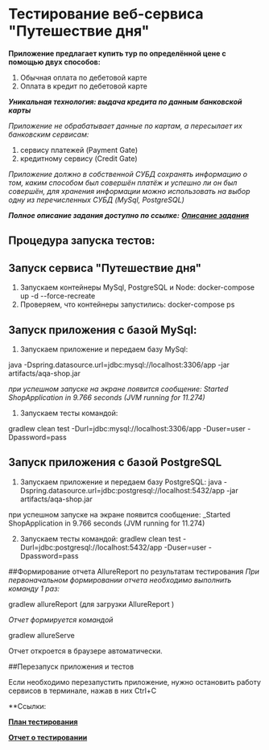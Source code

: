 # Тестирование веб-сервиса "Путешествие дня"
**Приложение предлагает купить тур по определённой цене с помощью двух способов:**

1. Обычная оплата по дебетовой карте
1. Оплата в кредит по дебетовой карте

**_Уникальная технология: выдача кредита по данным банковской карты_**

*Приложение не обрабатывает данные по картам, а пересылает их банковским сервисам:*
1. сервису платежей (Payment Gate)
1. кредитному сервису (Credit Gate)

_Приложение должно в собственной СУБД сохранять информацию о том, каким способом был совершён платёж и успешно ли он был совершён,
для хранения информации можно использовать на выбор одну из перечисленных СУБД (MySql, PostgreSQL)_

**_Полное описание задания доступно по ссылке:_** **_[Описание задания](https://github.com/netology-code/qa-diploma "Описание задания")_**

## Процедура запуска тестов:

## Запуск сервиса "Путешествие дня"
1. Запускаем контейнеры MySql, PostgreSQL и Node:  docker-compose up -d --force-recreate
1. Проверяем, что контейнеры запустились: docker-compose ps

## Запуск приложения с базой MySql:
1. Запускаем приложение и передаем базу MySql:

java -Dspring.datasource.url=jdbc:mysql://localhost:3306/app -jar artifacts/aqa-shop.jar

_при успешном запуске на экране появится сообщение: Started ShopApplication in 9.766 seconds (JVM running for 11.274)_

1. Запускаем тесты командой:

gradlew clean test -Durl=jdbc:mysql://localhost:3306/app -Duser=user -Dpassword=pass 

## Запуск приложения с базой PostgreSQL
1. Запускаем приложение и передаем базу PostgreSQL: 
java -Dspring.datasource.url=jdbc:postgresql://localhost:5432/app -jar artifacts/aqa-shop.jar

при успешном запуске на экране появится сообщение: _Started ShopApplication in 9.766 seconds (JVM running for 11.274)

2. Запускаем тесты командой:
   gradlew clean test -Durl=jdbc:postgresql://localhost:5432/app -Duser=user -Dpassword=pass 


##Формирование отчета AllureReport по результатам тестирования
_При первоначальном формировании отчета необходимо выполнить команду 1 раз:_

gradlew allureReport (для загрузки AllureReport )

_Отчет формируется командой_ 

gradlew allureServe

Отчет откроется в браузере автоматически.

##Перезапуск приложения и тестов

Если необходимо перезапустить приложение, нужно остановить работу сервисов в терминале, нажав в них Ctrl+С



**Ссылки: 

**[План тестирования](https://github.com/rabmail/Portfolio/blob/850c090453cb6c0ef8b7459c6cdbbe4f62e878bc/Report/Plan.md "План тестирования")**

**[Отчет о тестировании](https://github.com/rabmail/Portfolio/blob/b7187f6e455a59a1c86ce2b035e251c647cec4a4/Report/Report.md "Отчет о тестировании")**
